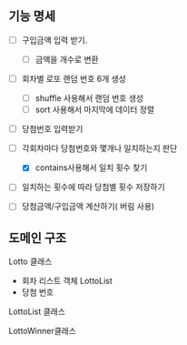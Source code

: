 ## 기능 명세
*[ ] 구입금액 입력 받기.
  *[ ] 금액을 개수로 변환
*[ ] 회차별 로또 랜덤 번호 6개 생성
  * [ ] shuffle 사용해서 랜덤 번호 생성
  * [ ] sort 사용해서 마지막에 데이터 정렬
*[ ] 당첨번호 입력받기
* [ ] 각회차마다 당첨번호와 몇개나 일치하는지 판단
  * [X] contains사용해서 일치 횟수 찾기
* [ ] 일치하는 횟수에 따라 당첨별 횟수 저장하기
* [ ] 당첨금액/구입금액 계산하기( 버림 사용)


## 도메인 구조
Lotto 클래스
- 회차 리스트 객체 LottoList
- 당첨 번호 


LottoList 클래스

LottoWinner클래스
